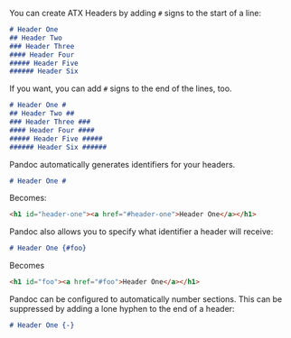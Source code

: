 You can create ATX Headers by adding `#` signs to the start of a line:

```markdown
# Header One
## Header Two
### Header Three
#### Header Four
##### Header Five
###### Header Six
```

If you want, you can add `#` signs to the end of the lines, too.

```markdown
# Header One #
## Header Two ##
### Header Three ###
#### Header Four ####
##### Header Five #####
###### Header Six ######
```

Pandoc automatically generates identifiers for your headers.

```markdown
# Header One #
```

Becomes:

```html
<h1 id="header-one"><a href="#header-one">Header One</a></h1>
```

Pandoc also allows you to specify what identifier a header will receive:

```markdown
# Header One {#foo}
```

Becomes

```html
<h1 id="foo"><a href="#foo">Header One</a></h1>
```

Pandoc can be configured to automatically number sections. This can be suppressed by adding a lone hyphen to the end of a header:

```markdown
# Header One {-}
```
